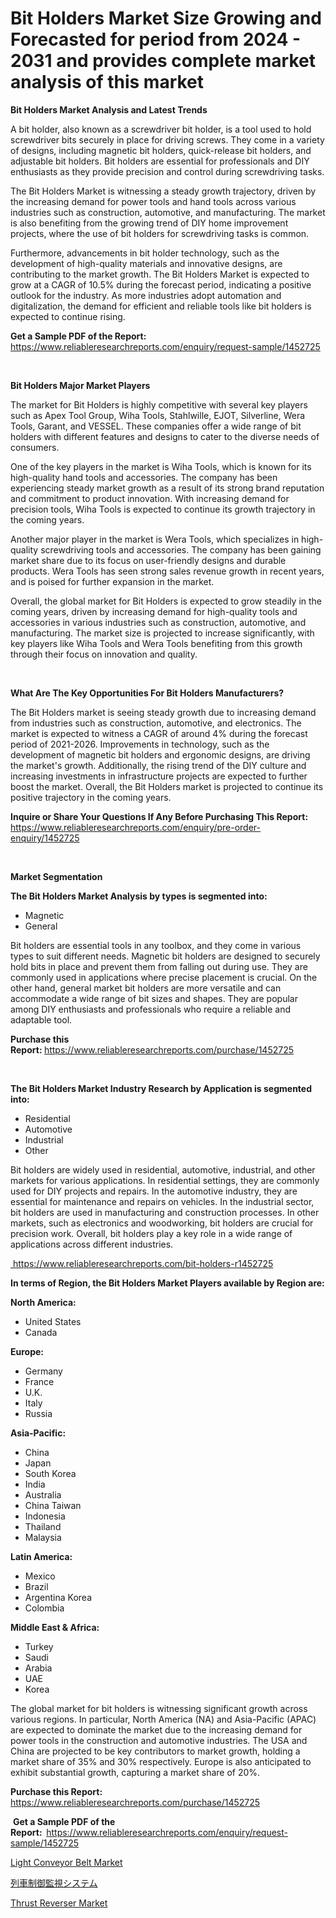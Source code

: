 <p><h1>Bit Holders Market Size Growing and Forecasted for period from 2024 - 2031 and provides complete market analysis of this market</h1></p><p><strong>Bit Holders Market Analysis and Latest Trends</strong></p>
<p><p>A bit holder, also known as a screwdriver bit holder, is a tool used to hold screwdriver bits securely in place for driving screws. They come in a variety of designs, including magnetic bit holders, quick-release bit holders, and adjustable bit holders. Bit holders are essential for professionals and DIY enthusiasts as they provide precision and control during screwdriving tasks.</p><p>The Bit Holders Market is witnessing a steady growth trajectory, driven by the increasing demand for power tools and hand tools across various industries such as construction, automotive, and manufacturing. The market is also benefiting from the growing trend of DIY home improvement projects, where the use of bit holders for screwdriving tasks is common.</p><p>Furthermore, advancements in bit holder technology, such as the development of high-quality materials and innovative designs, are contributing to the market growth. The Bit Holders Market is expected to grow at a CAGR of 10.5% during the forecast period, indicating a positive outlook for the industry. As more industries adopt automation and digitalization, the demand for efficient and reliable tools like bit holders is expected to continue rising.</p></p>
<p><strong>Get a Sample PDF of the Report:&nbsp;</strong> <a href="https://www.reliableresearchreports.com/enquiry/request-sample/1452725">https://www.reliableresearchreports.com/enquiry/request-sample/1452725</a></p>
<p>&nbsp;</p>
<p><strong>Bit Holders Major Market Players</strong></p>
<p><p>The market for Bit Holders is highly competitive with several key players such as Apex Tool Group, Wiha Tools, Stahlwille, EJOT, Silverline, Wera Tools, Garant, and VESSEL. These companies offer a wide range of bit holders with different features and designs to cater to the diverse needs of consumers.</p><p>One of the key players in the market is Wiha Tools, which is known for its high-quality hand tools and accessories. The company has been experiencing steady market growth as a result of its strong brand reputation and commitment to product innovation. With increasing demand for precision tools, Wiha Tools is expected to continue its growth trajectory in the coming years.</p><p>Another major player in the market is Wera Tools, which specializes in high-quality screwdriving tools and accessories. The company has been gaining market share due to its focus on user-friendly designs and durable products. Wera Tools has seen strong sales revenue growth in recent years, and is poised for further expansion in the market.</p><p>Overall, the global market for Bit Holders is expected to grow steadily in the coming years, driven by increasing demand for high-quality tools and accessories in various industries such as construction, automotive, and manufacturing. The market size is projected to increase significantly, with key players like Wiha Tools and Wera Tools benefiting from this growth through their focus on innovation and quality.</p></p>
<p>&nbsp;</p>
<p><strong>What Are The Key Opportunities For Bit Holders Manufacturers?</strong></p>
<p><p>The Bit Holders market is seeing steady growth due to increasing demand from industries such as construction, automotive, and electronics. The market is expected to witness a CAGR of around 4% during the forecast period of 2021-2026. Improvements in technology, such as the development of magnetic bit holders and ergonomic designs, are driving the market's growth. Additionally, the rising trend of the DIY culture and increasing investments in infrastructure projects are expected to further boost the market. Overall, the Bit Holders market is projected to continue its positive trajectory in the coming years.</p></p>
<p><strong>Inquire or Share Your Questions If Any Before Purchasing This Report:</strong> <a href="https://www.reliableresearchreports.com/enquiry/pre-order-enquiry/1452725">https://www.reliableresearchreports.com/enquiry/pre-order-enquiry/1452725</a></p>
<p>&nbsp;</p>
<p><strong>Market Segmentation</strong></p>
<p><strong>The Bit Holders Market Analysis by types is segmented into:</strong></p>
<p><ul><li>Magnetic</li><li>General</li></ul></p>
<p><p>Bit holders are essential tools in any toolbox, and they come in various types to suit different needs. Magnetic bit holders are designed to securely hold bits in place and prevent them from falling out during use. They are commonly used in applications where precise placement is crucial. On the other hand, general market bit holders are more versatile and can accommodate a wide range of bit sizes and shapes. They are popular among DIY enthusiasts and professionals who require a reliable and adaptable tool.</p></p>
<p><strong>Purchase this Report:&nbsp;</strong><a href="https://www.reliableresearchreports.com/purchase/1452725">https://www.reliableresearchreports.com/purchase/1452725</a></p>
<p>&nbsp;</p>
<p><strong>The Bit Holders Market Industry Research by Application is segmented into:</strong></p>
<p><ul><li>Residential</li><li>Automotive</li><li>Industrial</li><li>Other</li></ul></p>
<p><p>Bit holders are widely used in residential, automotive, industrial, and other markets for various applications. In residential settings, they are commonly used for DIY projects and repairs. In the automotive industry, they are essential for maintenance and repairs on vehicles. In the industrial sector, bit holders are used in manufacturing and construction processes. In other markets, such as electronics and woodworking, bit holders are crucial for precision work. Overall, bit holders play a key role in a wide range of applications across different industries.</p></p>
<p><a href="https://www.reliableresearchreports.com/bit-holders-r1452725">&nbsp;https://www.reliableresearchreports.com/bit-holders-r1452725</a></p>
<p><strong>In terms of Region, the Bit Holders Market Players available by Region are:</strong></p>
<p>
    <p> <strong> North America: </strong>
        <ul>
            <li>United States</li>
            <li>Canada</li>
        </ul>
        </p> 
    <p> <strong> Europe: </strong>
        <ul>
            <li>Germany</li>
            <li>France</li>
            <li>U.K.</li>
            <li>Italy</li>
            <li>Russia</li>
        </ul>
        </p> 
    <p> <strong> Asia-Pacific: </strong>
        <ul>
            <li>China</li>
            <li>Japan</li>
            <li>South Korea</li>
            <li>India</li>
            <li>Australia</li>
            <li>China Taiwan</li>
            <li>Indonesia</li>
            <li>Thailand</li>
            <li>Malaysia</li>
        </ul>
        </p> 
    <p> <strong> Latin America: </strong>
        <ul>
            <li>Mexico</li>
            <li>Brazil</li>
            <li>Argentina Korea</li>
            <li>Colombia</li>
        </ul>
        </p> 
    <p> <strong> Middle East & Africa: </strong>
        <ul>
            <li>Turkey</li>
            <li>Saudi</li>
            <li>Arabia</li>
            <li>UAE</li>
            <li>Korea</li>
        </ul>
    </p>
    </p>
<p><p>The global market for bit holders is witnessing significant growth across various regions. In particular, North America (NA) and Asia-Pacific (APAC) are expected to dominate the market due to the increasing demand for power tools in the construction and automotive industries. The USA and China are projected to be key contributors to market growth, holding a market share of 35% and 30% respectively. Europe is also anticipated to exhibit substantial growth, capturing a market share of 20%.</p></p>
<p><strong>Purchase this Report: </strong><a href="https://www.reliableresearchreports.com/purchase/1452725">https://www.reliableresearchreports.com/purchase/1452725</a></p>
<p>&nbsp;<strong>Get a Sample PDF of the Report:&nbsp;&nbsp;</strong><a href="https://www.reliableresearchreports.com/enquiry/request-sample/1452725">https://www.reliableresearchreports.com/enquiry/request-sample/1452725</a></p>
<p><strong></strong></p>
<p><p><a href="https://github.com/eeaveuhhh/Market-Research-Report-List-2/blob/main/light-conveyor-belt-market.md">Light Conveyor Belt Market</a></p><p><a href="https://github.com/tanyaali3/Market-Research-Report-List-1/blob/main/359229938874.md">列車制御監視システム</a></p><p><a href="https://github.com/brentleyjimmiealvaradoz4l1rea/Market-Research-Report-List-2/blob/main/thrust-reverser-market.md">Thrust Reverser Market</a></p></p>